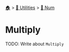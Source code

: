 <!--startTocHeader-->
[🏠](../../README.md) > [🔧 Utilities](../README.md) > [🔢 Num](README.md)
# Multiply
<!--endTocHeader-->

TODO: Write about `Multiply`

<!--startTocSubtopic-->
<!--endTocSubtopic-->